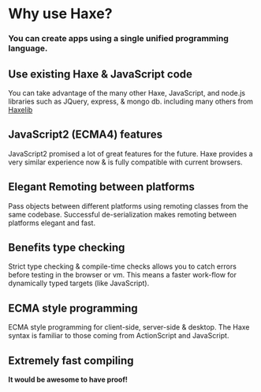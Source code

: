 # Why use Haxe?

### You can create apps using a single unified programming language.

## Use existing Haxe &amp; JavaScript code
You can take advantage of the many other Haxe, JavaScript, and node.js libraries such as JQuery, express, &amp; mongo db. including many others from [Haxelib](href="http://lib.Haxe.org")

## JavaScript2 (ECMA4) features
JavaScript2 promised a lot of great features for the future. Haxe provides a very similar experience now &amp; is fully compatible with current browsers.

## Elegant Remoting between platforms
Pass objects between different platforms using remoting classes from the same codebase. Successful de-serialization makes remoting between platforms elegant and fast.

## Benefits type checking
Strict type checking &amp; compile-time checks allows you to catch errors before testing in the browser or vm. This means a faster work-flow for dynamically typed targets (like JavaScript).

## ECMA style programming
ECMA style programming for client-side, server-side &amp; desktop. The Haxe syntax is familiar to those coming from ActionScript and JavaScript.

## Extremely fast compiling
**It would be awesome to have proof!**